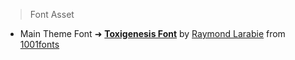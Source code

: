 
> Font Asset
* Main Theme Font ➜ **[Toxigenesis Font](https://www.1001fonts.com/toxigenesis-font.html)** by [Raymond Larabie](https://www.1001fonts.com/users/typodermic) from [1001fonts](https://www.1001fonts.com)
